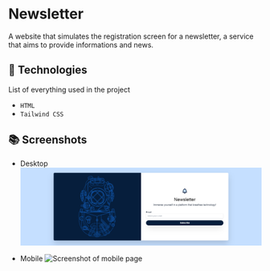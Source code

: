 # Newsletter 
A website that simulates the registration screen for a newsletter, a service that aims to provide informations and news. 

## 🔨 Technologies
List of everything used in the project
- `HTML`
- `Tailwind CSS`

## 📚 Screenshots 
* Desktop
![Screenshot of desktop page](https://github.com/AlysonEiti/newsletter/blob/main/image/screenshot_desktop.png)

* Mobile
![Screenshot of mobile page](https://github.com/AlysonEiti/scss-spa/blob/main/imagens/screenshot_mobile.png)